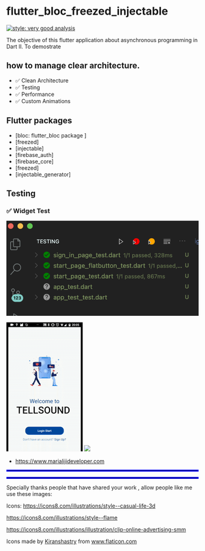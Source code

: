 # flutter_bloc_freezed_injectable
[![style: very good analysis](https://img.shields.io/badge/style-very_good_analysis-B22C89.svg)](https://pub.dev/packages/very_good_analysis)

The objective of this flutter application about asynchronous programming in Dart II.
To demostrate 
## how to manage clear architecture.

- ✅  Clean Architecture
- ✅  Testing
- ✅  Performance
- ✅  Custom Animations

## Flutter packages
 - [bloc: flutter_bloc package ] 
 - [freezed]
 - [injectable]
 - [firebase_auth]
 - [firebase_core]
 - [freezed]
 - [injectable_generator]

## Testing
### ✅ Widget Test
![](assets/readme/widget_test.png)
  
  

![Output sample](video.gif)
![](assets/readme/clear_architecture_scope.png)

- https://www.marialijideveloper.com



<hr style="border:2px solid blue"> </hr>


<hr style="border:2px solid blue"> </hr>



Specially thanks people  that have shared your work , allow people like me use these images:

Icons:
https://icons8.com/illustrations/style--casual-life-3d 

https://icons8.com/illustrations/style--flame

https://icons8.com/illustrations/illustration/clip-online-advertising-smm

<div>Icons made by <a href="https://www.flaticon.com/authors/kiranshastry" title="Kiranshastry">Kiranshastry</a> from <a href="https://www.flaticon.com/" title="Flaticon">www.flaticon.com</a></div>









